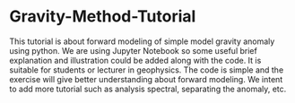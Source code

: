 # Gravity-Method-Tutorial
This tutorial is about forward modeling of simple model gravity anomaly using python.
We are using Jupyter Notebook so some useful brief explanation and illustration could be added along with the code.
It is suitable for students or lecturer in geophysics.
The code is simple and the exercise will give better understanding about forward modeling.
We intent to add more tutorial such as analysis spectral, separating the anomaly, etc.
